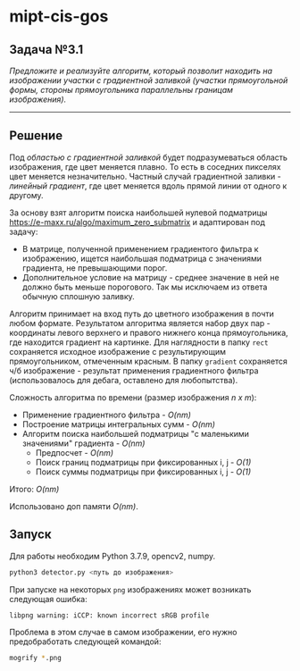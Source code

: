 # mipt-cis-gos

## Задача №3.1

_Предложите и реализуйте алгоритм, который позволит находить на изображении участки с градиентной заливкой (участки прямоугольной формы, стороны прямоугольника параллельны границам изображения)._

---

## Решение

Под _областью с градиентной заливкой_ будет подразумеваться область изображения, где цвет меняется плавно. То есть в соседних пикселях цвет меняется незначительно. Частный случай градиентной заливки - _линейный градиент_, где цвет меняется вдоль прямой линии от одного к другому.


За основу взят алгоритм поиска наибольшей нулевой подматрицы https://e-maxx.ru/algo/maximum_zero_submatrix и адаптирован под задачу:
* В матрице, полученной применением градиентого фильтра к изображению, ищется наибольшая подматрица с значениями градиента, не превышающими порог.
* Дополнительное условие на матрицу - среднее значение в ней не должно быть меньше порогового. Так мы исключаем из ответа обычную сплошную заливку.

Алгоритм принимает на вход путь до цветного изображения в почти любом формате. Результатом алгоритма является набор двух пар - координаты левого верхнего и правого нижнего конца прямоугольника, где находится градиент на картинке. Для наглядности в папку `rect` сохраняется исходное изображение с результирующим прямоугольником, отмеченным красным. В папку `gradient` сохраняется ч/б изображение - результат применения градиентного фильтра (использовалось для дебага, оставлено для любопытства).

Сложность алгоритма по времени (размер изображения _n x m_):
* Применение градиентного фильтра - _O(nm)_
* Построение матрицы интегральных сумм - _O(nm)_
* Алгоритм поиска наибольшей подматрицы "с маленькими значениями" градиента - _O(nm)_
  * Предпосчет - _O(nm)_
  * Поиск границ подматрицы при фиксированных i, j - _O(1)_
  * Поиск суммы подматрицы при фиксированных i, j - _O(1)_

Итого: _O(nm)_

Использовано доп памяти _O(nm)_.

## Запуск

Для работы необходим Python 3.7.9, opencv2, numpy.

```bash
python3 detector.py <путь до изображения>
```

При запуске на некоторых `png` изображениях может возникать следующая ошибка:

```
libpng warning: iCCP: known incorrect sRGB profile
```

Проблема в этом случае в самом изображении, его нужно предобработать следующей командой:

```bash
mogrify *.png
```
